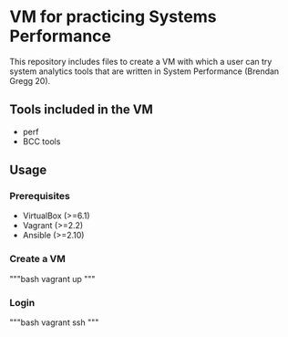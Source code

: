 # VM for practicing Systems Performance

This repository includes files to create a VM with which a user can try system analytics tools that are written in System Performance (Brendan Gregg 20).

## Tools included in the VM

* perf
* BCC tools

## Usage

### Prerequisites

* VirtualBox (>=6.1)
* Vagrant (>=2.2)
* Ansible (>=2.10)

### Create a VM

"""bash
vagrant up
"""

### Login

"""bash
vagrant ssh
"""
